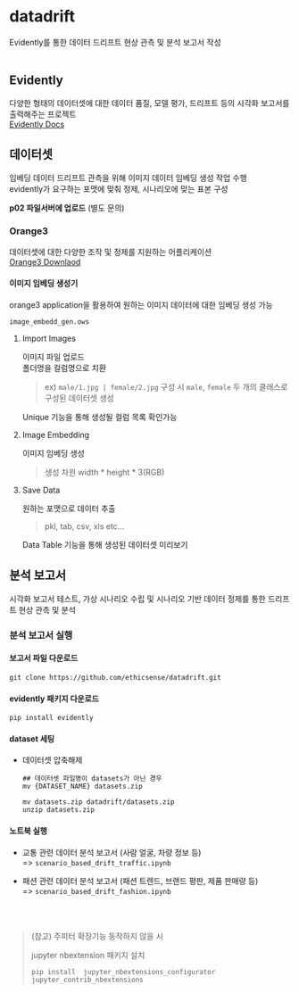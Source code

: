 # datadrift
Evidently를 통한 데이터 드리프트 현상 관측 및 분석 보고서 작성<br>
<br>



## Evidently
다양한 형태의 데이터셋에 대한 데이터 품질, 모델 평가, 드리프트 등의 시각화 보고서를 출력해주는 프로젝트<br>
[Evidently Docs](https://www.evidentlyai.com/)



## 데이터셋
임베딩 데이터 드리프트 관측을 위해 이미지 데이터 임베딩 생성 작업 수행<br>
evidently가 요구하는 포맷에 맞춰 정제, 시나리오에 맞는 표본 구성<br>

**p02 파일서버에 업로드** (별도 문의)

### Orange3
데이터셋에 대한 다양한 조작 및 정제를 지원하는 어플리케이션<br>
[Orange3 Downlaod](https://orangedatamining.com/download/)

#### 이미지 임베딩 생성기
orange3 application을 활용하여 원하는 이미지 데이터에 대한 임베딩 생성 가능

```image_embedd_gen.ows```<br>

1. Import Images<br>

   이미지 파일 업로드<br>
   폴더명을 컬럼명으로 치환
     >ex) ```male/1.jpg | female/2.jpg``` 구성 시 ```male```, ```female``` 두 개의 클래스로 구성된 데이터셋 생성<br>
     
   Unique 기능을 통해 생성될 컬럼 목록 확인가능
   
3. Image Embedding<br>

   이미지 임베딩 생성
     >생성 차원 width * height * 3(RGB)
   
5. Save Data<br>

   원하는 포맷으로 데이터 추출
     >pkl, tab, csv, xls etc...

   Data Table 기능을 통해 생성된 데이터셋 미리보기

## 분석 보고서
시각화 보고서 테스트, 가상 시나리오 수립 및 시나리오 기반 데이터 정제를 통한 드리프트 현상 관측 및 분석

### 분석 보고서 실행

#### 보고서 파일 다운로드
```git clone https://github.com/ethicsense/datadrift.git```

#### evidently 패키지 다운로드
```pip install evidently```

#### dataset 세팅
* 데이터셋 압축해제
  
  ```
  ## 데이터셋 파일명이 datasets가 아닌 경우
  mv {DATASET_NAME} datasets.zip

  mv datasets.zip datadrift/datasets.zip
  unzip datasets.zip
  ```

#### 노트북 실행
* 교통 관련 데이터 분석 보고서 (사람 얼굴, 차량 정보 등)<br>
  => ```scenario_based_drift_traffic.ipynb```
  
* 패션 관련 데이터 분석 보고서 (패션 트렌드, 브랜드 평판, 제품 판매량 등)<br>
  => ```scenario_based_drift_fashion.ipynb```

<br>
<br>

>(참고) 주피터 확장기능 동작하지 않을 시
><br>
>
>jupyter nbextension 패키지 설치
> 
>```
>pip install  jupyter_nbextensions_configurator jupyter_contrib_nbextensions
>```



